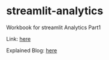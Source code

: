 # streamlit-analytics
Workbook for streamlit Analytics Part1 

Link: [here](https://overwatch-analytics.herokuapp.com/)

Explained Blog: [here](https://datascihaeng.medium.com/%E0%B8%AB%E0%B8%A1%E0%B8%94%E0%B8%9B%E0%B8%B1%E0%B8%8D%E0%B8%AB%E0%B8%B2%E0%B8%81%E0%B8%B2%E0%B8%A3-deploy-data-science-project-%E0%B8%94%E0%B9%89%E0%B8%A7%E0%B8%A2-streamlit-part1-37352d00ed5b)
